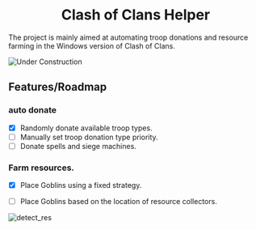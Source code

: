 <div align="center">
    <h1>Clash of Clans Helper</h1>
</div>

The project is mainly aimed at automating troop donations and resource farming in the Windows version of Clash of Clans.


![Under Construction](https://img.shields.io/badge/Status-WIP-orange)


## Features/Roadmap

### auto donate

 - [x] Randomly donate available troop types.
 - [ ] Manually set troop donation type priority.
 - [ ] Donate spells and siege machines.

### Farm resources.

- [x] Place Goblins using a fixed strategy.
- [ ] Place Goblins based on the location of resource collectors.





![detect_res](detection_results/detection_20250630_000404.png)
